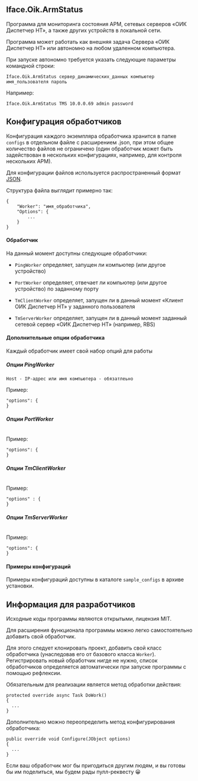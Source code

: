 ## Iface.Oik.ArmStatus

Программа для мониторинга состояния АРМ, сетевых серверов «ОИК Диспетчер НТ», а также других устройств в локальной сети.

Программа может работать как внешняя задача Сервера «ОИК Диспетчер НТ» или автономно на любом удаленном компьютера.

При запуске автономно требуется указать следующие параметры командной строки:

    Iface.Oik.ArmStatus сервер_динамических_данных компьютер имя_пользователя пароль
    
Например:

    Iface.Oik.ArmStatus TMS 10.0.0.69 admin password

## Конфигурация обработчиков

Конфигурация каждого экземпляра обработчика хранится в папке `configs` в отдельном файле с расширением .json, при этом общее количество файлов не ограничено (один обработчик может быть задействован в нескольких конфигурациях, например, для контроля нескольких АРМ).

Для конфигурации файлов используется распространенный формат [JSON](https://ru.wikipedia.org/wiki/JSON).

Структура файла выглядит примерно так:
```
{
	"Worker": "имя_обработчика",
	"Options": {
		...
	}
}
```

#### Обработчик
На данный момент доступны следующие обработчики:
- `PingWorker` определяет, запущен ли компьютер (или другое устройство)

- `PortWorker` определяет, отвечает ли компьютер (или другое устройство) по заданному порту

- `TmClientWorker` определяет, запущен ли в данный момент «Клиент ОИК Диспетчер НТ» у заданного пользователя 

- `TmServerWorker` определяет, запущен ли в данный момент заданный сетевой сервер «ОИК Диспетчер НТ» (например, RBS)

#### Дополнительные опции обработчика

Каждый обработчик имеет свой набор опций для работы

##### Опции PingWorker
```
Host - IP-адрес или имя компьютера - обязатлеьно

```
Пример:
```
"options": {
}
```

##### Опции PortWorker
```
```
Пример:
```
"options": {
}
```

##### Опции TmClientWorker
```
```
Пример:
```
"options" : {
}
```

##### Опции TmServerWorker
```
```
Пример:
```
"options": {
}
```


#### Примеры конфигураций
Примеры конфигураций доступны в каталоге `sample_configs` в архиве установки.

## Информация для разработчиков

Исходные коды программы являются открытыми, лицензия MIT.

Для расширения функционала программы можно легко самостоятельно добавить свой обработчик.

Для этого следует клонировать проект, добавить свой класс обработчика (унаследовав его от базового класса `Worker`). Регистрировать новый обработчик нигде не нужно, список обработчиков определяется автоматически при запуске программы с помощью рефлексии.

Обязательным для реализации является метод обработки действия:

```
protected override async Task DoWork()
{
  ...
}
```
    
Дополнительно можно переопределить метод конфигурирования обработчика:

```
public override void Configure(JObject options)
{
  ...
}
```

Если ваш обработчик мог бы пригодиться другим людям, и вы готовы бы им поделиться, мы будем рады пулл-реквесту 😀